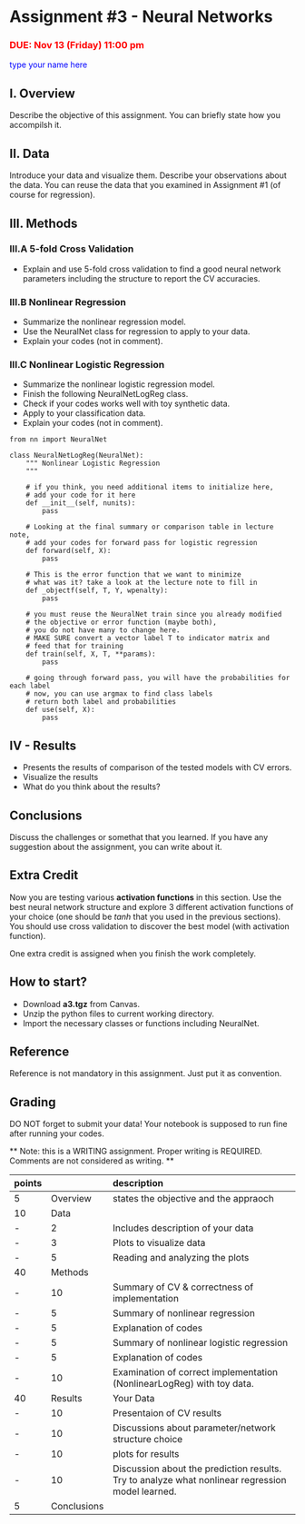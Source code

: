 # Assignment #3 - Neural Networks

### <font color="red"> DUE: Nov 13 (Friday) 11:00 pm </font>  

<font color="blue"> type your name here </font>

## I. Overview

Describe the objective of this assignment. You can briefly state how you accompilsh it.

## II. Data

Introduce your data and visualize them. Describe your observations about the data.
You can reuse the data that you examined in Assignment #1 (of course for regression). 

## III. Methods

### III.A 5-fold Cross Validation

- Explain and use 5-fold cross validation to find a good neural network parameters including the structure to report the CV accuracies. 

### III.B Nonlinear Regression 

- Summarize the nonlinear regression model. 
- Use the NeuralNet class for regression to apply to your data. 
- Explain your codes (not in comment). 

### III.C Nonlinear Logistic Regression

- Summarize the nonlinear logistic regression model. 
- Finish the following NeuralNetLogReg class.
- Check if your codes works well with toy synthetic data. 
- Apply to your classification data. 
- Explain your codes (not in comment). 

```
from nn import NeuralNet

class NeuralNetLogReg(NeuralNet):
    """ Nonlinear Logistic Regression
    """

    # if you think, you need additional items to initialize here,
    # add your code for it here
    def __init__(self, nunits):
        pass

    # Looking at the final summary or comparison table in lecture note,
    # add your codes for forward pass for logistic regression
    def forward(self, X):
        pass

    # This is the error function that we want to minimize
    # what was it? take a look at the lecture note to fill in
    def _objectf(self, T, Y, wpenalty):
        pass

    # you must reuse the NeuralNet train since you already modified
    # the objective or error function (maybe both), 
    # you do not have many to change here.
    # MAKE SURE convert a vector label T to indicator matrix and 
    # feed that for training
    def train(self, X, T, **params):
        pass

    # going through forward pass, you will have the probabilities for each label
    # now, you can use argmax to find class labels
    # return both label and probabilities        
    def use(self, X):
        pass
```

## IV - Results

- Presents the results of comparison of the tested models with CV errors.
- Visualize the results 
- What do you think about the results? 

## Conclusions

Discuss the challenges or somethat that you learned. 
If you have any suggestion about the assignment, you can write about it. 

## Extra Credit

Now you are testing various **activation functions** in this section. Use the best neural network structure and explore 3 different activation functions of your choice (one should be *tanh* that you used in the previous sections). 
You should use cross validation to discover the best model (with activation function). 

One extra credit is assigned when you finish the work completely. 

## How to start?

* Download **a3.tgz** from Canvas.
* Unzip the python files to current working directory.
* Import the necessary classes or functions including NeuralNet.

## Reference
Reference is not mandatory in this assignment. Just put it as convention.

## Grading

DO NOT forget to submit your data! Your notebook is supposed to run fine after running your codes. 

** Note: this is a WRITING assignment. Proper writing is REQUIRED. Comments are not considered as writing. ** 


points | | description
--|--|:--
5 | Overview| states the objective and the appraoch 
10 | Data | 
\-| 2| Includes description of your data
\-| 3| Plots to visualize data 
\-| 5| Reading and analyzing the plots 
40 | Methods | 
\-| 10| Summary of CV & correctness of implementation
\-| 5| Summary of nonlinear regression 
\-| 5| Explanation of codes
\-| 5| Summary of nonlinear logistic regression 
\-| 5| Explanation of codes
\-|10| Examination of correct implementation (NonlinearLogReg) with toy data.
40 | Results | Your Data
\-| 10| Presentaion of CV results
\-| 10| Discussions about parameter/network structure choice 
\-| 10| plots for results
\-| 10| Discussion about the prediction results. Try to analyze what nonlinear regression model learned. 
5 | Conclusions 
